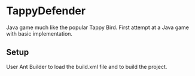# TappyDefender

Java game much like the popular Tappy Bird. First attempt at a Java game with basic implementation.

## Setup

User Ant Builder to load the build.xml file and to build the project.
